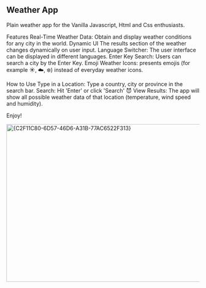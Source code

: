 ## Weather App
Plain weather app for the Vanilla Javascript, Html and Css enthusiasts.

Features
Real-Time Weather Data: Obtain and display weather conditions for any city in the world.
Dynamic UI The results section of the weather changes dynamically on user input.
Language Switcher: The user interface can be displayed in different languages.
Enter Key Search: Users can search a city by the Enter Key.
Emoji Weather Icons: presents emojis (for example ☀️, ☁️, ❄️) instead of everyday weather icons.

How to Use
Type in a Location: Type a country, city or province in the search bar.
Search: Hit 'Enter' or click 'Search' 😈
View Results: The app will show all possible weather data of that location (temperature, wind speed and humidity).

Enjoy!

<img width="816" height="411" alt="{C2F11C80-6D57-46D6-A31B-77AC6522F313}" src="https://github.com/user-attachments/assets/7359f89c-f391-4e89-9aea-1925022bc017" />


